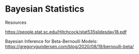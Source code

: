# Bayesian Statistics






Resources

https://people.stat.sc.edu/Hitchcock/stat535slidesday18.pdf

Bayesian Inference for Beta-Bernoulli Models: https://gregorygundersen.com/blog/2020/08/19/bernoulli-beta/

